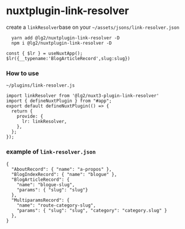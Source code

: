 # nuxtplugin-link-resolver

create a `linkResolver`base on your `~/assets/jsons/link-resolver.json`

```
  yarn add @lg2/nuxtplugin-link-resolver -D
  npm i @lg2/nuxtplugin-link-resolver -D
```

```
const { $lr } = useNuxtApp();
$lr({__typename:'BlogArticleRecord',slug:slug})
```

### How to use
`~/plugins/link-resolver.js`
```
import linkResolver from '@lg2/nuxt3-plugin-link-resolver'
import { defineNuxtPlugin } from "#app";
export default defineNuxtPlugin(() => {
  return {
    provide: {
      lr: linkResolver,
    },
  };
});

```


### example of `link-resolver.json`
```
{
  "AboutRecord": { "name": "a-propos" },
  "BlogIndexRecord": { "name": "blogue" },
  "BlogArticleRecord": {
    "name": "blogue-slug",
    "params": { "slug": "slug"}
  },
  "MultiparamsRecord": {
    "name": "route-category-slug",
    "params": { "slug": "slug", "category": "category.slug" }
  },
}
```